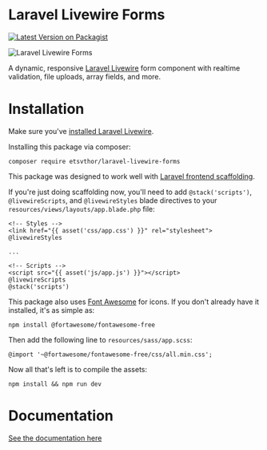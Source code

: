 # Laravel Livewire Forms

[![Latest Version on Packagist](https://img.shields.io/packagist/v/etsvthor/laravel-livewire-forms.svg?style=flat-square)](https://packagist.org/packages/etsvthor/laravel-livewire-forms)

![Laravel Livewire Forms](https://i.imgur.com/YB0gEJ8.gif)

A dynamic, responsive [Laravel Livewire](https://laravel-livewire.com) form component with realtime validation, file uploads, array fields, and more.

# Installation

Make sure you've [installed Laravel Livewire](https://laravel-livewire.com/docs/installation/).

Installing this package via composer:

    composer require etsvthor/laravel-livewire-forms
    
This package was designed to work well with [Laravel frontend scaffolding](https://laravel.com/docs/7.x/frontend).

If you're just doing scaffolding now, you'll need to add `@stack('scripts')`, `@livewireScripts`, and `@livewireStyles` blade directives to your `resources/views/layouts/app.blade.php` file:

    <!-- Styles -->
    <link href="{{ asset('css/app.css') }}" rel="stylesheet">
    @livewireStyles
    
    ...

    <!-- Scripts -->
    <script src="{{ asset('js/app.js') }}"></script>
    @livewireScripts
    @stack('scripts')

This package also uses [Font Awesome](https://fontawesome.com) for icons. If you don't already have it installed, it's as simple as:

    npm install @fortawesome/fontawesome-free
    
Then add the following line to `resources/sass/app.scss`:
    
    @import '~@fortawesome/fontawesome-free/css/all.min.css';
    
Now all that's left is to compile the assets:
    
    npm install && npm run dev

# Documentation
[See the documentation here](DOCS.md)
